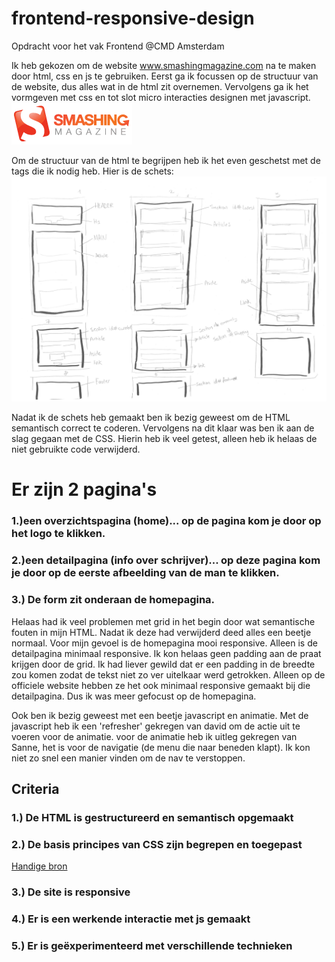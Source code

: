 # frontend-responsive-design
Opdracht voor het vak Frontend @CMD Amsterdam

Ik heb gekozen om de website www.smashingmagazine.com na te maken door html, css en js te gebruiken. Eerst ga ik focussen op de structuur van de website, dus alles wat in de html zit overnemen. Vervolgens ga ik het vormgeven met css en tot slot micro interacties designen met javascript. 
![Smashing Magazine Logo](_readme/smlogo.png)

Om de structuur van de html te begrijpen heb ik het even geschetst met de tags die ik nodig heb. Hier is de schets:
![Schets HTML](_readme/schetshtml.png)


Nadat ik de schets heb gemaakt ben ik bezig geweest om de HTML semantisch correct te coderen. Vervolgens na dit klaar was ben ik aan de slag gegaan met de CSS. Hierin heb ik veel getest, alleen heb ik helaas de niet gebruikte code verwijderd. 

# Er zijn 2 pagina's 
### 1.)een overzichtspagina (home)... op de pagina kom je door op het logo te klikken.
### 2.)een detailpagina (info over schrijver)... op deze pagina kom je door op de eerste afbeelding van de man te klikken.

### 3.) De form zit onderaan de homepagina.

Helaas had ik veel problemen met grid in het begin door wat semantische fouten in mijn HTML. Nadat ik deze had verwijderd deed alles een beetje normaal. Voor mijn gevoel is de homepagina mooi responsive. Alleen is de detailpagina minimaal responsive. Ik kon helaas geen padding aan de praat krijgen door de grid. Ik had liever gewild dat er een padding in de breedte zou komen zodat de tekst niet zo ver uitelkaar werd getrokken. Alleen op de officiele website hebben ze het ook minimaal responsive gemaakt bij die detailpagina. Dus ik was meer gefocust op de homepagina.

Ook ben ik bezig geweest met een beetje javascript en animatie. Met de javascript heb ik een 'refresher' gekregen van david om de actie uit te voeren voor de animatie. voor de animatie heb ik uitleg gekregen van Sanne, het is voor de navigatie (de menu die naar beneden klapt). Ik kon niet zo snel een manier vinden om de nav te verstoppen.

## Criteria
### 1.) De HTML is gestructureerd en semantisch opgemaakt

### 2.) De basis principes van CSS zijn begrepen en toegepast
[Handige bron](https://codepen.io/joostf)

### 3.) De site is responsive

### 4.) Er is een werkende interactie met js gemaakt

### 5.) Er is geëxperimenteerd met verschillende technieken
